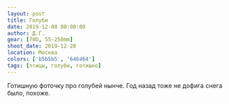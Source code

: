 ```yaml
---
layout: post
title: Голуби
date: 2019-12-08 00:00:00
author: Д.Г.
gear: [70D, 55-250mm]
shoot_date: 2019-12-28
location: Москва
colors: ['b5b5b5', '646464']
tags: [птицы, голуби, готишно]
---
```

Готишную фоточку про голубей нынче. Год назад тоже не дофига снега было, похоже.
